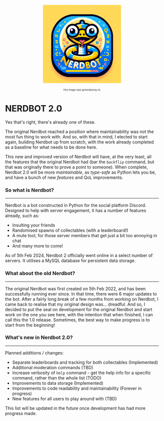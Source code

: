 <p align="center"><img src="https://github.com/Xomboodle/NerdBot-v2/blob/master/nerdbot.png" width=256 alt="A nerdy snake in the Python colour scheme." /></p>
<p align="center" style="font-size:8px"><em>This image was generated by AI.</em></p>

# NERDBOT 2.0

Yes that's right, there's already one of these.

The original Nerdbot reached a position where maintainability was not the most fun thing
to work with. And so, with that in mind, I elected to start again, building Nerdbot up
from scratch, with the work already completed as a baseline for what needs to be done here.

This new and improved version of Nerdbot will have, at the very least, all the features
that the original Nerdbot had (bar the `backflip` command, but that was originally there
to prove a point to someone). When complete, Nerdbot 2.0 will be more *maintainable*, as
*type-safe* as Python lets you be, and have a bunch of new *features* and QoL improvements.

### So what is Nerdbot?

---
Nerdbot is a bot constructed in Python for the social platform Discord. Designed
to help with server engagement, it has a number of features already, such as:
- Insulting your friends
- Randomised spawns of collectables (with a leaderboard!)
- A mute tool, for those server members that get just a bit too annoying in chat
- And many more to come!

As of 5th Feb 2024, Nerdbot 2 officially went online in a select number of servers. It utilises a MySQL database for persistent data storage.

### What about the old Nerdbot?

---
The original Nerdbot was first created on 5th Feb 2022, and has been successfully
running ever since. In that time, there were 6 major updates to the bot. After a fairly
long break of a few months from working on Nerdbot, I came back to realise that my
original design was... dreadful. And so, I decided to put the seal on development for
the original Nerdbot and start work on the one you see here, with the intention that when
finished, I can call this the 1.0 release. Sometimes, the best way to make progress is to
start from the beginning!

### What's new in Nerdbot 2.0?

---
Planned additions / changes:
- Separate leaderboards and tracking for both collectables (Implemented)
- Additional moderation commands (TBD)
- Increase verbosity of `help` command - get the help info for a specific command, rather
than the whole list (TODO)
- Improvements to data storage (Implemented)
- Improvements to code readability and maintainability (Forever in progress)
- New features for all users to play around with (TBD)

This list will be updated in the future once development has had more progress made.
